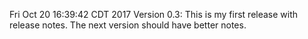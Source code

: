 Fri Oct 20 16:39:42 CDT 2017
Version 0.3: This is my first release with release notes. The next version should have better notes.
